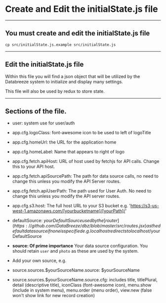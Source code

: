 # Create and Edit the initialState.js file

----
## You must create and edit the initialState.js file

`cp src/initialState.js.example src/initialState.js`

----
## Edit the initialState.js file

Within this file you will find a json object that will be utilized by the Databreeze system to initialize and display many settings.

This file will also be used by redux to store state.

----
## Sections of the file.

- user: system use for user/auth

- app.cfg.logoClass: font-awesome icon to be used to left of logoTitle

- app.cfg.homeUrl: the URL for the application home

- app.cfg.homeLabel: Name that appears to right of logo

- app.cfg.fetch.apiHost: URL of host used by fetchjs for API calls. Change this to your API host.

- app.cfg.fetch.apiSourcePath: The path for data source calls, no need to change this unless you modify the API Server routes.

- app.cfg.fetch.apiUserPath: The path used for User Auth. No need to change this unless you modify the API server routes.

- app.cfg.s3.host: The full host URL to your S3 bucket e.g. 'https://s3-us-west-1.amazonaws.com/[yourbucketname]/[yourPath]/'

- defaultSource: $yourDefaultSource used by the [router](https://github.com/DataBreeze/dbz/blob/master/src/routes.jsx) as the default data source if none is specified e.g. localhost redirects to localhost/$yourDefaultSource

- **source: Of prime importance** Your data source configuration. You should retain `user` and `photo` as these are used by the system.

- Add your own source, e.g.

- source.sources.$yourSourceName.source: $yourSourceName

- source.sources.$yourSourceName.source.cfg: includes title, titlePlural, detail (descriptive title), iconClass (font-awesome icon), menu.show (include in system menu), menu.order (menu order), view.new (false won't show link for new record creation) 
